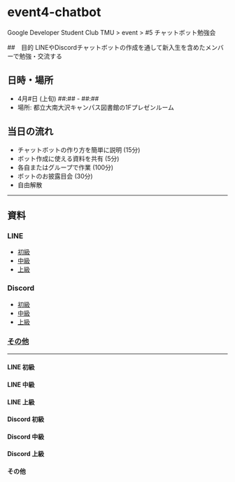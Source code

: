 # event4-chatbot
Google Developer Student Club TMU > event > #5 チャットボット勉強会

##　目的
LINEやDiscordチャットボットの作成を通して新入生を含めたメンバーで勉強・交流する

## 日時・場所
- 4月#日 (上旬) ##:## - ##:##
- 場所: 都立大南大沢キャンパス図書館の1Fプレゼンルーム

## 当日の流れ
- チャットボットの作り方を簡単に説明 (15分)
- ボット作成に使える資料を共有 (5分)
- 各自またはグループで作業 (100分)
- ボットのお披露目会 (30分)
- 自由解散

---
## 資料
### LINE
- [初級](#LINE-初級)
- [中級](#LINE-中級)
- [上級](#LINE-上級)
### Discord
- [初級](#Discord-初級)
- [中級](#Discord-中級)
- [上級](#Discord-上級)
### [その他](#その他)
---

#### LINE 初級


#### LINE 中級


#### LINE 上級


#### Discord 初級


#### Discord 中級


#### Discord 上級


#### その他

